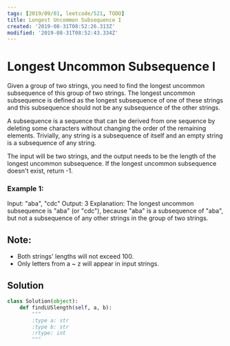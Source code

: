 ```yaml
---
tags: [2019/09/01, leetcode/521, TODO]
title: Longest Uncommon Subsequence I
created: '2019-08-31T08:52:26.313Z'
modified: '2019-08-31T08:52:43.334Z'
---
```


# Longest Uncommon Subsequence I


Given a group of two strings, you need to find the longest uncommon subsequence of this group of two strings. The longest uncommon subsequence is defined as the longest subsequence of one of these strings and this subsequence should not be any subsequence of the other strings.

A subsequence is a sequence that can be derived from one sequence by deleting some characters without changing the order of the remaining elements. Trivially, any string is a subsequence of itself and an empty string is a subsequence of any string.

The input will be two strings, and the output needs to be the length of the longest uncommon subsequence. If the longest uncommon subsequence doesn't exist, return -1.

### Example 1:

Input: "aba", "cdc"
Output: 3
Explanation: The longest uncommon subsequence is "aba" (or "cdc"),
because "aba" is a subsequence of "aba",
but not a subsequence of any other strings in the group of two strings.

## Note:

* Both strings' lengths will not exceed 100.
* Only letters from a ~ z will appear in input strings.


## Solution

```python
class Solution(object):
    def findLUSlength(self, a, b):
        """
        :type a: str
        :type b: str
        :rtype: int
        """

```
